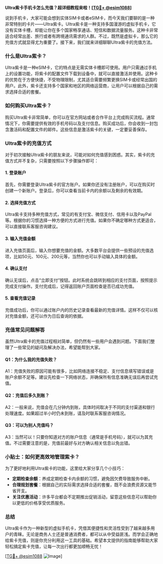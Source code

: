 **Ultra紫卡手机卡怎么充值？超详细教程来啦！[[TG💪+ @esim1088](https://t.me/s/esim1088)]**

说到手机卡，大家可能会想到实体SIM卡或者eSIM卡，而今天我们要聊的是一种非常特别的卡片——Ultra紫卡。Ultra紫卡是一种支持多国漫游的虚拟手机卡，它没有实体卡槽，却能让你在多个国家畅享通话、短信和数据流量服务。这种卡非常适合经常出差、旅行或者有跨境通讯需求的人群。不过，既然是虚拟卡，那么它的充值方式就显得尤为重要了。接下来，我们就来详细聊聊Ultra紫卡的充值方法。

### 什么是Ultra紫卡？

Ultra紫卡是一种eSIM卡，它的特点是无需实体卡槽即可使用。用户只需通过手机上的设置功能，将紫卡的配置文件下载到设备中，就可以直接激活并使用。这种卡的优势在于方便快捷，不受物理限制，尤其适合需要频繁更换SIM卡或经常出国的用户。此外，紫卡还支持多个国家和地区的网络运营商，让用户可以根据自己的需求选择合适的套餐。

### 如何购买Ultra紫卡？

购买Ultra紫卡非常简单，你可以在官方网站或者合作平台上完成购买流程。通常情况下，你需要提供有效的手机号码以及支付信息。购买成功后，你会收到一封包含激活码和配置文件的邮件。这些信息是激活紫卡的关键，一定要妥善保存。

### Ultra紫卡的充值方式

对于初次接触Ultra紫卡的朋友来说，可能对如何充值感到困惑。其实，紫卡的充值方式并不复杂，只需要按照以下步骤操作即可：

#### 1. 登录账户

首先，你需要登录Ultra紫卡的官方账户。如果你还没有注册账户，可以在购买时创建一个新账户。登录后，你可以查看当前卡内的余额以及剩余的有效期。

#### 2. 选择充值方式

Ultra紫卡支持多种充值方式，常见的有支付宝、微信支付、信用卡以及PayPal等。根据你的习惯选择一种方便的方式进行充值。如果你不确定哪种方式更适合，可以直接联系客服咨询建议。

#### 3. 输入充值金额

进入充值页面后，输入你想要充值的金额。大多数平台会提供一些预设的充值选项，比如50元、100元、200元等，当然你也可以手动输入具体的金额。

#### 4. 确认支付

确认无误后，点击“立即支付”按钮。此时系统会跳转到相应的支付页面，按照提示完成支付操作。支付完成后，记得返回账户页面检查是否已成功充值。

#### 5. 查看充值记录

充值成功后，你可以通过账户内的历史记录查看最新的充值详情。这样不仅可以核对充值金额，还可以作为日后查询的依据。

### 充值常见问题解答

虽然Ultra紫卡的充值过程相对简单，但仍然有一些用户会遇到问题。下面我们整理了一些常见的疑问及解决办法，希望能帮到大家。

#### Q1：为什么我的充值失败？

A1：充值失败的原因可能有很多，比如网络连接不稳定、支付信息填写错误或是账户余额不足等。建议先检查一下网络状态，并确保所有信息准确无误后再尝试充值。

#### Q2：充值后多久到账？

A2：一般来说，充值会在几分钟内到账，具体时间取决于不同的支付渠道和银行处理速度。如果超过半小时仍未到账，请及时联系客服咨询情况。

#### Q3：可以为别人充值吗？

A3：当然可以！只要你知道对方的账户信息（通常是手机号码），就可以为其充值。不过需要注意的是，充值前最好与对方确认相关信息以免出错。

### 小贴士：如何更高效地管理紫卡？

为了更好地利用Ultra紫卡的功能，这里给大家分享几个小技巧：

- **定期检查余额**：养成定期检查卡内余额的习惯，避免因欠费导致服务中断。
- **合理规划套餐**：根据自己的实际需求选择合适的套餐，既不会浪费资源又能节省开支。
- **关注优惠活动**：许多平台都会不定期推出促销活动，留意这些信息可以帮助你以更低的价格享受优质服务。

### 总结

Ultra紫卡作为一种新型的虚拟手机卡，凭借其便捷性和灵活性受到了越来越多用户的青睐。无论是商务人士还是普通消费者，都可以从中受益匪浅。而学会正确地给紫卡充值，则是你充分利用这一工具的基础。希望本文提供的指南能够帮助大家轻松搞定紫卡充值，让每一次出行都更加顺畅无忧！

[[TG💪+ @esim1088](https://t.me/s/esim1088) ![Image](https://i.postimg.cc/4NQfJmqS/Snipaste-2025-05-13-00-14-12.png)]